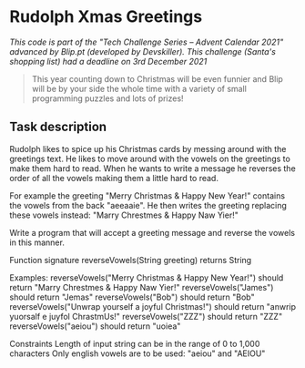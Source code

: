 # Rudolph Xmas Greetings 
*This code is part of the "Tech Challenge Series – Advent Calendar 2021" advanced by Blip.pt (developed by Devskiller). This challenge (Santa's shopping list) had a deadline on 3rd December 2021*
> This year counting down to Christmas will be even funnier and Blip will be by your side the whole time with a variety of small programming puzzles and lots of prizes!

## Task description
Rudolph likes to spice up his Christmas cards by messing around with the greetings text. He likes to move around with the vowels on the greetings to make them hard to read. When he wants to write a message he reverses the order of all the vowels making them a little hard to read.

For example the greeting "Merry Christmas & Happy New Year!" contains the vowels from the back "aeeaaie". He then writes the greeting replacing these vowels instead: "Marry Chrestmes & Happy Naw Yier!"

Write a program that will accept a greeting message and reverse the vowels in this manner.

Function signature
reverseVowels(String greeting) returns String

Examples:
reverseVowels("Merry Christmas & Happy New Year!") should return "Marry Chrestmes & Happy Naw Yier!"
reverseVowels("James") should return "Jemas"
reverseVowels("Bob") should return "Bob"
reverseVowels("Unwrap yourself a joyful Christmas!") should return "anwrip yuorsalf e juyfol ChrastmUs!"
reverseVowels("ZZZ") should return "ZZZ"
reverseVowels("aeiou") should return "uoiea"

Constraints
Length of input string can be in the range of 0 to 1,000 characters
Only english vowels are to be used: "aeiou" and "AEIOU"

